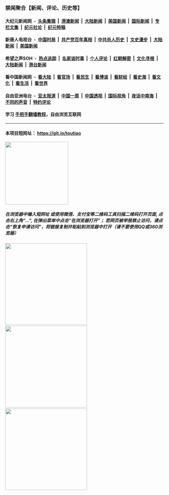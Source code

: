 ### 禁闻聚合【新闻、评论、历史等】

#### 大纪元新闻网 &nbsp;-&nbsp; [头条集锦](indexes/E头条集锦.md?t=02040322) &nbsp;|&nbsp; [港澳新闻](indexes/E港澳新闻.md?t=02040322)  &nbsp;|&nbsp; [大陆新闻](indexes/E大陆新闻.md?t=02040322) &nbsp;|&nbsp; [美国新闻](indexes/E美国新闻.md?t=02040322) &nbsp;|&nbsp; [国际新闻](indexes/E国际新闻.md?t=02040322) &nbsp;|&nbsp; [专栏文集](indexes/E专栏文集.md?t=02040322) &nbsp;|&nbsp; [纪元社论](indexes/E纪元社论.md?t=02040322) &nbsp;|&nbsp; [纪元特稿](indexes/E纪元特稿.md?t=02040322) 

#### 新唐人电视台 &nbsp;-&nbsp; [中国时局](indexes/N中国时局.md?t=02040322) &nbsp;|&nbsp; [共产党百年真相](indexes/N共产党百年真相.md?t=02040322) &nbsp;|&nbsp; [中共杀人历史](indexes/N中共杀人历史.md?t=02040322) &nbsp;|&nbsp; [文史漫步](indexes/N文史漫步.md?t=02040322) &nbsp;|&nbsp; [大陆新闻](indexes/N大陆新闻.md?t=02040322) &nbsp;|&nbsp; [美国新闻](indexes/N美国新闻.md?t=02040322)

#### 希望之声SOH &nbsp;-&nbsp; [热点追踪](indexes/H热点追踪.md?t=02040322) &nbsp;|&nbsp; [名家谈时事](indexes/H名家谈时事.md?t=02040322) &nbsp;|&nbsp; [个人评论](indexes/H个人评论.md?t=02040322)  &nbsp;|&nbsp; [红朝解密](indexes/H红朝解密.md?t=02040322) &nbsp;|&nbsp; [文化寻根](indexes/H文化寻根.md?t=02040322) &nbsp;|&nbsp; [大陆新闻](indexes/H大陆新闻.md?t=02040322) &nbsp;|&nbsp; [港台新闻](indexes/H港台新闻.md?t=02040322)

#### 看中国新闻网 &nbsp;-&nbsp; [看大陆](indexes/S看大陆.md?t=02040322) &nbsp;|&nbsp; [看官场](indexes/S看官场.md?t=02040322) &nbsp;|&nbsp; [看民生](indexes/S看民生.md?t=02040322)  &nbsp;|&nbsp; [看博谈](indexes/S看博谈.md?t=02040322) &nbsp;|&nbsp; [看财经](indexes/S看财经.md?t=02040322) &nbsp;|&nbsp; [看史海](indexes/S看史海.md?t=02040322) &nbsp;|&nbsp; [看文化](indexes/S看文化.md?t=02040322) &nbsp;|&nbsp; [看生活](indexes/S看生活.md?t=02040322) &nbsp;|&nbsp; [看世界](indexes/S看世界.md?t=02040322)

#### 自由亚洲电台 &nbsp;-&nbsp; [亚太报道](indexes/R亚太报道.md?t=02040322) &nbsp;|&nbsp; [中国一周](indexes/R中国一周.md?t=02040322) &nbsp;|&nbsp; [中国透视](indexes/R中国透视.md?t=02040322)  &nbsp;|&nbsp; [国际视角](indexes/R国际视角.md?t=02040322) &nbsp;|&nbsp; [夜话中南海](indexes/R夜话中南海.md?t=02040322) &nbsp;|&nbsp; [不同的声音](indexes/R不同的声音.md?t=02040322) &nbsp;|&nbsp; [特约评论](indexes/R特约评论.md?t=02040322)

#### 学习 [手把手翻墙教程](https://github.com/gfw-breaker/guides/wiki)，自由浏览互联网

----

#### 本项目短网址： https://git.io/toutiao
<img src="https://raw.githubusercontent.com/gfw-breaker/banned-news/master/scripts/img/qr.png" width="200px"/>  

##### 在浏览器中输入短网址 或使用微信、支付宝等二维码工具扫描二维码打开页面, 点击右上角"...", 在弹出菜单中点击“在浏览器打开”； 若网页被举报禁止访问，请点击“恢复申请访问”，将链接复制并粘贴到浏览器中打开（请不要使用QQ或360浏览器）

<img src="https://raw.githubusercontent.com/gfw-breaker/banned-news/master/scripts/img/1.png" width="260px"/> &nbsp; <img src="https://raw.githubusercontent.com/gfw-breaker/banned-news/master/scripts/img/2.png" width="260px"/> &nbsp; <img src="https://raw.githubusercontent.com/gfw-breaker/banned-news/master/scripts/img/3.png" width="260px"/>
